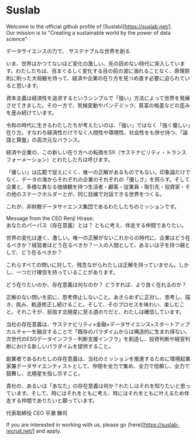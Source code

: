 # Suslab
Welcome to the official github profile of (Suslab)[https://suslab.net/]. <br>
Our mission is to "Creating a sustainable world by the power of data science"

データサイエンスの力で、
サステナブルな世界を創る

いま、世界はかつてないほど変化の激しい、先の読めない時代に突入しています。わたしたちは、目まぐるしく変化する目の前の波に溺れることなく、原理原則に則った大局観を持って、経済や企業の在り方を見つめ直す必要に迫られていると思います。

資本主義は経済性を追求するというシンプルで「強い」方法によって世界を発展させてきました。その一方で、気候変動やパンデミック、貧富の格差などの歪みを産み続けています。

令和の時代に生きるわたしたちが考えたいのは、「強い」ではなく「強く優しい」在り方。すなわち経済性だけでなく人間性や環境性、社会性をも併せ持つ、「論語と算盤」の高次元なバランス。

経済や企業の、この新しい在り方への転換をSX（サステナビリティ・トランスフォーメーション）とわたしたちは呼びます。

「優しい」は広範で捉えにくく、唯一の正解があるものでもない。印象論だけでなく、データの海からそれぞれの企業のそれぞれの「優しさ」を照らす。そして企業と、多様な異なる価値観を持つ生活者・顧客・従業員・取引先・投資家・その他のステークホルダーとが、同じ目線で対話できる世界をつくる。

これが、非財務データサイエンス集団であるわたしたちのミッションです。

Message from the CEO Renji Hirase: <br>
あなたのパーパス（存在意義）とは？
ともに考え、伴走する仲間でありたい。

世界の変化は速く、激しい。唯一の正解がないこれからの時代に、企業はどう在るべきか？経営者はどう在るべきか？一人の人間として、あるいは子を持つ親として、どう在るべきか？

これらすべての問いに対して、残念ながらわたしは正解を持っていません。しかし、一つだけ確信を持っていることがあります。

どう在りたいのか、存在意義は何なのか？
どうすれば、より良く在れるのか？

正解のない問いを前に、思考停止しないこと。あきらめずに正対し、思考し、描き、挑み、軌道修正し続けること。そして、そのプロセスを味わい、楽しむこと。それこそが、目指す北極星に至る道のりだと、わたしは確信しています。

当社の存在意義は、サステナビリティ×金融×データサイエンス×スタートアップカルチャーを融合することで「既存のパラダイムからは構造的に生まれ得ない、次世代のESGデータインフラ・判断支援インフラ」を創造し、投資判断や経営判断における新しいパラダイムを提供すること。

創業者であるわたしの存在意義は、当社のミッションを推進するために環境起業家兼データサイエンティストとして、仲間を全力で集め、全力で信頼し、全力で鼓舞し、北極星を指し示すこと。

貴社の、あるいは「あなた」の存在意義は何か？わたしはそれを知りたいと思っています。そして、時にはそれをともに考え、時にはそれをともに叶えるため伴走する仲間でありたいと願っています。

代表取締役 CEO
平瀬 錬司

If you are interested in working with us, please go (here)[https://suslab-recruit.net/] and apply. 
